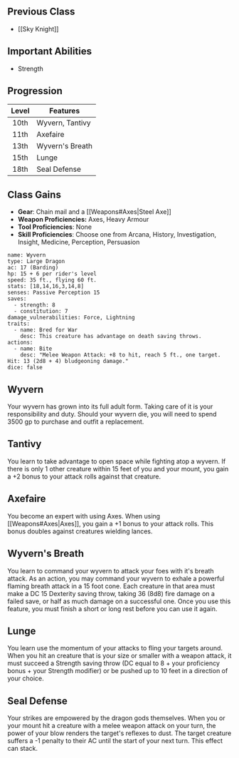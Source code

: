 ## Previous Class
- [[Sky Knight]]
## Important Abilities
- Strength
## Progression

| Level | Features        |
| :---: | --------------- |
| 10th  | Wyvern, Tantivy |
| 11th  | Axefaire        |
| 13th  | Wyvern's Breath |
| 15th  | Lunge           |
| 18th  | Seal Defense    |
## Class Gains
- **Gear**: Chain mail and a [[Weapons#Axes|Steel Axe]]
- **Weapon Proficiencies:** Axes, Heavy Armour
- **Tool Proficiencies**: None
- **Skill Proficiencies**: Choose one from Arcana, History, Investigation, Insight, Medicine, Perception, Persuasion

```statblock
name: Wyvern
type: Large Dragon
ac: 17 (Barding)
hp: 15 + 6 per rider's level
speed: 35 ft., flying 60 ft.
stats: [18,14,16,3,14,8]
senses: Passive Perception 15
saves:
  - strength: 8
  - constitution: 7
damage_vulnerabilities: Force, Lightning
traits:
  - name: Bred for War
    desc: This creature has advantage on death saving throws.
actions:
  - name: Bite
    desc: "Melee Weapon Attack: +8 to hit, reach 5 ft., one target. Hit: 13 (2d8 + 4) bludgeoning damage."
dice: false
```


## Wyvern
Your wyvern has grown into its full adult form. Taking care of it is your responsibility and duty. Should your wyvern die, you will need to spend 3500 gp to purchase and outfit a replacement.
## Tantivy
You learn to take advantage to open space while fighting atop a wyvern.
If there is only 1 other creature within 15 feet of you and your mount, you gain a +2 bonus to your attack rolls against that creature.
## Axefaire
You become an expert with using Axes.
When using [[Weapons#Axes|Axes]], you gain a +1 bonus to your attack rolls. This bonus doubles against creatures wielding lances.
## Wyvern's Breath
You learn to command your wyvern to attack your foes with it's breath attack.
As an action, you may command your wyvern to exhale a powerful flaming breath attack in a 15 foot cone. Each creature in that area must make a DC 15 Dexterity saving throw, taking 36 (8d8) fire damage on a failed save, or half as much damage on a successful one.
Once you use this feature, you must finish a short or long rest before you can use it again.
## Lunge
You learn use the momentum of your attacks to fling your targets around.
When you hit an creature that is your size or smaller with a weapon attack, it must succeed a Strength saving throw (DC equal to 8 + your proficiency bonus + your Strength modifier) or be pushed up to 10 feet in a direction of your choice. 
## Seal Defense
Your strikes are empowered by the dragon gods themselves. When you or your mount hit a creature with a melee weapon attack on your turn, the power of your blow renders the target's reflexes to dust. The target creature suffers a -1 penalty to their AC until the start of your next
turn. This effect can stack.